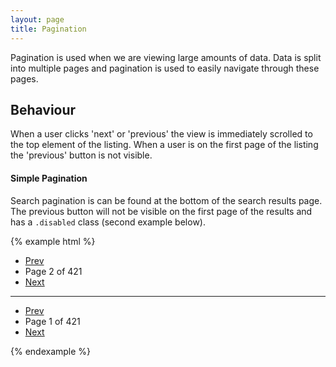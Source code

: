 ```yaml
---
layout: page
title: Pagination
---
```


Pagination is used when we are viewing large amounts of data. Data is split into multiple pages and pagination is used to easily navigate through these pages.

## Behaviour
When a user clicks 'next' or 'previous' the view is immediately scrolled to the top element of the listing. When a user is on the first page of the listing the 'previous' button is not visible.

#### Simple Pagination

Search pagination is can be found at the bottom of the search results page.<br>
The previous button will not be visible on the first page of the results and has a <code>.disabled</code> class (second example below).

{% example html %}
<ul class="cr-simple-pager">
  <li class="cr-simple-pager__previous">
    <a class="cr-simple-pager__link" href="#">
      <span class="glyphicon glyphicon-chevron-left"></span> Prev
    </a>
  </li>
  <li class="cr-simple-pager__current">
    <span class="cr-simple-pager__indicator" href="#2">Page 2 of 421</span>
  </li>
  <li class="cr-simple-pager__next">
    <a class="cr-simple-pager__link" href="#">
      Next <span class="glyphicon glyphicon-chevron-right"></span>
    </a>
  </li>
</ul>
<hr />
<ul class="cr-simple-pager">
  <li class="cr-simple-pager__previous disabled">
    <a class="cr-simple-pager__link" href="#">
      <span class="glyphicon glyphicon-chevron-left"></span> Prev
    </a>
  </li>
  <li class="cr-simple-pager__current">
    <span class="cr-simple-pager__indicator" href="#1">Page 1 of 421</span>
  </li>
  <li class="cr-simple-pager__next">
    <a class="cr-simple-pager__link" href="#">
      Next <span class="glyphicon glyphicon-chevron-right"></span>
    </a>
  </li>
</ul>
{% endexample %}